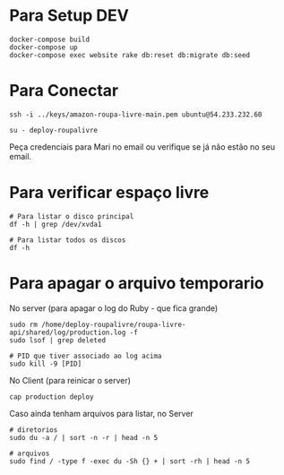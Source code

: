 # Para Setup DEV #

```
docker-compose build
docker-compose up
docker-compose exec website rake db:reset db:migrate db:seed
```

# Para Conectar #

```
ssh -i ../keys/amazon-roupa-livre-main.pem ubuntu@54.233.232.60
```


```
su - deploy-roupalivre
```

Peça credenciais para Mari no email ou verifique se já não estão no seu email.

# Para verificar espaço livre #

```
# Para listar o disco principal
df -h | grep /dev/xvda1

# Para listar todos os discos
df -h
```

# Para apagar o arquivo temporario #

No server (para apagar o log do Ruby - que fica grande)
```
sudo rm /home/deploy-roupalivre/roupa-livre-api/shared/log/production.log -f
sudo lsof | grep deleted

# PID que tiver associado ao log acima
sudo kill -9 [PID]
```

No Client (para reinicar o server)
```
cap production deploy
```

Caso ainda tenham arquivos para listar, no Server
```
# diretorios
sudo du -a / | sort -n -r | head -n 5

# arquivos
sudo find / -type f -exec du -Sh {} + | sort -rh | head -n 5

```
